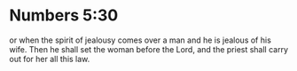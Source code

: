 # Numbers 5:30

or when the spirit of jealousy comes over a man and he is jealous of his wife. Then he shall set the woman before the Lord, and the priest shall carry out for her all this law.
